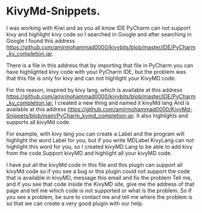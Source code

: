 # KivyMd-Snippets.



I was working with Kiwi and as you all know IDE PyCharm can not support kivy and highlight kivy code so I searched in Google and after searching in Google I found this address
https://github.com/amirmohammad0000/kivybits/blob/master/IDE/PyCharm_kv_completion.jar.



There is a file in this address that by importing that file in PyCharm you can have highlighted kivy code with your PyCharm IDE, but the problem was that this file is only for kivy and can not highlight your KivyMD code.



For this reason, inspired by kivy lang, which is available at this address https://github.com/amirmohammad0000/kivybits/blob/master/IDE/PyCharm_kv_completion.jar,
I created a new thing and named it kivyMd lang And is available at this address https://github.com/amirmohammad0000/KivyMd-Snippets/blob/main/PyCharm_kvmd_completion.jar.
It also highlights and supports all kivyMd code.



For example, with kivy lang you can create a Label and the program will highlight the word Label for you, but if you write MDLabel KivyLang can not highlight this word for you, so I created kivyMD Lang to be able to add kivy from the code Support kivyMD and highlight all your kivyMD code.



I have put all the kivyMd code in this file and this plugin can support all kivyMd code so if you see a bug or this plugin could not support the code that is available in kivyMD, message this email and fix the problem Tell me, and if you see that code inside the KivyMD site, give me the address of that page and tell me which code is not supported or what is the problem. So if you see a problem, be sure to contact me and tell me where the problem is so that we can create a very good plugin with our help.



